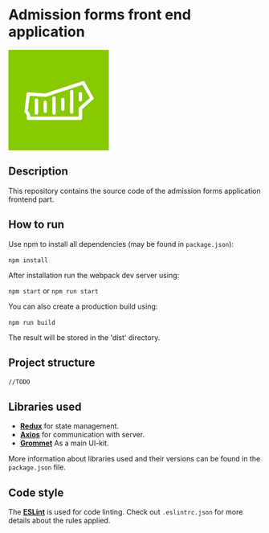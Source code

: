 # Admission forms front end application

<img align="center" alt="innopolis logo" src="public/innopolis_logo.jpg" height="200">

## Description
This repository contains the source code of the admission forms application frontend part.
## How to run
Use npm to install all dependencies (may be found in `package.json`): 

`npm install`

After installation run the webpack dev server using: 

`npm start` or `npm run start`

You can also create a production build using: 

`npm run build`

The result will be stored in the 'dist' directory.

## Project structure 
```
//TODO
```
## Libraries used

- [**Redux**](https://react-redux.js.org) for state management.
- [**Axios**](https://github.com/axios/axios) for communication with server.
- [**Grommet**](https://v2.grommet.io) As a main UI-kit.

More information about libraries used and their versions can be found in the `package.json` file.

## Code style 

The [**ESLint**](https://eslint.org) is used for code linting. Check out `.eslintrc.json` for more details about the rules applied.